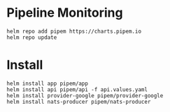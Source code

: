 # Pipeline Monitoring

```
helm repo add pipem https://charts.pipem.io
helm repo update
```

# Install

```
helm install app pipem/app
helm install api pipem/api -f api.values.yaml
helm install provider-google pipem/provider-google
helm install nats-producer pipem/nats-producer
```
